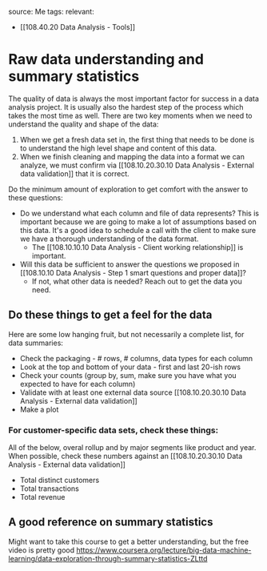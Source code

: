 source: Me
tags: 
relevant: 
- [[108.40.20 Data Analysis - Tools]]

# Raw data understanding and summary statistics

The quality of data is always the most important factor for success in a data analysis project. It is usually also the hardest step of the process which takes the most time as well. There are two key moments when we need to understand the quality and shape of the data:

1. When we get a fresh data set in, the first thing that needs to be done is to understand the high level shape and content of this data.
2. When we finish cleaning and mapping the data into a format we can analyze, we must confirm via [[108.10.20.30.10 Data Analysis - External data validation]] that it is correct.

Do the minimum amount of exploration to get comfort with the answer to these questions:
- Do we understand what each column and file of data represents? This is important because we are going to make a lot of assumptions based on this data. It's a good idea to schedule a call with the client to make sure we have a thorough understanding of the data format.
	- The [[108.10.10.10 Data Analysis - Client working relationship]] is important.
- Will this data be sufficient to answer the questions we proposed in [[108.10.10 Data Analysis - Step 1 smart questions and proper data]]?
    - If not, what other data is needed? Reach out to get the data you need.

## Do these things to get a feel for the data
Here are some low hanging fruit, but not necessarily a complete list, for data summaries:

- Check the packaging - # rows, # columns, data types for each column
- Look at the top and bottom of your data - first and last 20-ish rows
- Check your counts (group by, sum, make sure you have what you expected to have for each column)
- Validate with at least one external data source [[108.10.20.30.10 Data Analysis - External data validation]]
- Make a plot

### For customer-specific data sets, check these things:
All of the below, overal rollup and by major segments like product and year. When possible, check these numbers against an [[108.10.20.30.10 Data Analysis - External data validation]]
- Total distinct customers
- Total transactions
- Total revenue

## A good reference on summary statistics
Might want to take this course to get a better understanding, but the free video is pretty good
https://www.coursera.org/lecture/big-data-machine-learning/data-exploration-through-summary-statistics-ZLttd

